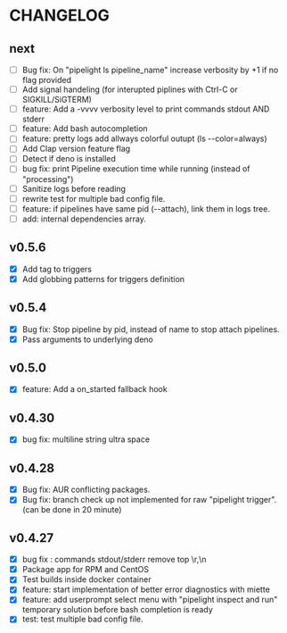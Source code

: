 # CHANGELOG

## next

- [ ] Bug fix: On "pipelight ls pipeline_name" increase verbosity by +1 if no flag provided
- [ ] Add signal handeling (for interupted piplines with Ctrl-C or SIGKILL/SiGTERM)
- [ ] feature: Add a -vvvv verbosity level to print commands stdout AND stderr
- [ ] feature: Add bash autocompletion
- [ ] feature: pretty logs add allways colorful outupt (ls --color=always)
- [ ] Add Clap version feature flag
- [ ] Detect if deno is installed
- [ ] bug fix: print Pipeline execution time while running (instead of "processing")
- [ ] Sanitize logs before reading
- [ ] rewrite test for multiple bad config file.
- [ ] feature: if pipelines have same pid (--attach), link them in logs tree.
- [ ] add: internal dependencies array.

## v0.5.6

- [x] Add tag to triggers
- [x] Add globbing patterns for triggers definition

## v0.5.4

- [x] Bug fix: Stop pipeline by pid, instead of name to stop attach pipelines.
- [x] Pass arguments to underlying deno

## v0.5.0

- [x] feature: Add a on_started fallback hook

## v0.4.30

- [x] bug fix: multiline string ultra space

## v0.4.28

- [x] Bug fix: AUR conflicting packages.
- [x] Bug fix: branch check up not implemented for raw "pipelight trigger". (can be done in 20 minute)

## v0.4.27

- [x] bug fix : commands stdout/stderr remove top \r,\n
- [x] Package app for RPM and CentOS
- [x] Test builds inside docker container
- [x] feature: start implementation of better error diagnostics with miette
- [x] feature: add userprompt select menu with "pipelight inspect and run" temporary solution before bash completion is ready
- [x] test: test multiple bad config file.
